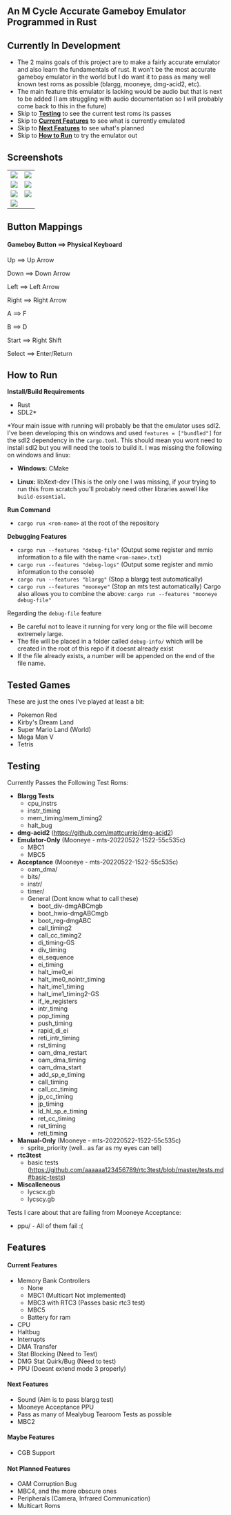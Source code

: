 ## **An M Cycle Accurate Gameboy Emulator Programmed in Rust**

## Currently In Development
 - The 2 mains goals of this project are to make a fairly accurate emulator and also learn the fundamentals of rust. It won't be the most accurate gameboy emulator in the world but I do want it to pass as many well known test roms as possible (blargg, mooneye, dmg-acid2, etc).
 - The main feature this emulator is lacking would be audio but that is next to be added (I am struggling with audio documentation so I will probably come back to this in the future)
 - Skip to [**Testing**](#testing) to see the current test roms its passes
 - Skip to [**Current Features**](#current-features) to see what is currently emulated
 - Skip to [**Next Features**](#next-features) to see what's planned
 - Skip to [**How to Run**](#how-to-run) to try the emulator out

## **Screenshots**

|||
| ------------- | ------------- |
| ![](./screenshots/pokemon-red-screen.jpg)  | ![](./screenshots/pokemon-silver-screen.jpg)  |
| ![](./screenshots/kirby.jpg)  | ![](./screenshots/kirby1.jpg)  |
| ![](./screenshots/megamanv.jpg) | ![](./screenshots/mario.jpg) | 
| ![](./screenshots/dmg-acid2.jpg) | |

## **Button Mappings**
#### **Gameboy Button ==> Physical Keyboard**

Up ==> Up Arrow

Down ==> Down Arrow

Left ==> Left Arrow

Right ==> Right Arrow

A ==> F

B ==> D

Start ==> Right Shift

Select ==> Enter/Return

## **How to Run**

**Install/Build Requirements**
 - Rust
 - SDL2*

*Your main issue with running will probably be that the emulator uses sdl2. I've been developing this on windows and used `features = ["bundled"]` for the sdl2 dependency in the `cargo.toml`. This should mean you wont need to install sdl2 but you will need the tools to build it. I was missing the following on windows and linux:

* **Windows:** CMake

* **Linux:** libXext-dev (This is the only one I was missing, if your trying to run this from scratch you'll probably need other libraries aswell like `build-essential`.

**Run Command**
 - `cargo run <rom-name>` at the root of the repository

**Debugging Features**
 - `cargo run --features "debug-file"` (Output some register and mmio information to a file with the name `<rom-name>.txt`)
 - `cargo run --features "debug-logs"` (Output some register and mmio information to the console)
 - `cargo run --features "blargg"` (Stop a blargg test automatically)
 - `cargo run --features "mooneye"` (Stop an mts test automatically)
Cargo also allows you to combine the above: `cargo run --features "mooneye debug-file"`

Regarding the `debug-file` feature
 - Be careful not to leave it running for very long or the file will become extremely large.
 - The file will be placed in a folder called `debug-info/` which will be created in the root of this repo if it doesnt already exist
 - If the file already exists, a number will be appended on the end of the file name.

## **Tested Games**
These are just the ones I've played at least a bit:
 - Pokemon Red
 - Kirby's Dream Land
 - Super Mario Land (World)
 - Mega Man V
 - Tetris

## **Testing**
Currently Passes the Following Test Roms:
 - **Blargg Tests**
   - cpu_instrs
   - instr_timing
   - mem_timing/mem_timing2
   - halt_bug
 - **dmg-acid2** (https://github.com/mattcurrie/dmg-acid2)
 - **Emulator-Only** (Mooneye - mts-20220522-1522-55c535c)
    - MBC1
    - MBC5
 - **Acceptance** (Mooneye - mts-20220522-1522-55c535c)
    - oam_dma/
    - bits/
    - instr/
    - timer/
    - General (Dont know what to call these)
         - boot_div-dmgABCmgb
         - boot_hwio-dmgABCmgb
         - boot_reg-dmgABC
         - call_timing2
         - call_cc_timing2
         - di_timing-GS
         - div_timing
         - ei_sequence
         - ei_timing
         - halt_ime0_ei
         - halt_ime0_nointr_timing
         - halt_ime1_timing
         - halt_ime1_timing2-GS
         - if_ie_registers
         - intr_timing
         - pop_timing
         - push_timing
         - rapid_di_ei
         - reti_intr_timing
         - rst_timing
         - oam_dma_restart
         - oam_dma_timing
         - oam_dma_start
         - add_sp_e_timing
         - call_timing
         - call_cc_timing
         - jp_cc_timing
         - jp_timing
         - ld_hl_sp_e_timing
         - ret_cc_timing
         - ret_timing
         - reti_timing
 - **Manual-Only** (Mooneye - mts-20220522-1522-55c535c)
    - sprite_priority (well.. as far as my eyes can tell)
 - **rtc3test**
    - basic tests (https://github.com/aaaaaa123456789/rtc3test/blob/master/tests.md#basic-tests)
 - **Miscalleneous**
    - lycscx.gb
    - lycscy.gb

Tests I care about that are failing from Mooneye Acceptance:
 - ppu/ - All of them fail :(

## **Features**

#### **Current Features**
 - Memory Bank Controllers
   - None
   - MBC1 (Multicart Not implemented)
   - MBC3 with RTC3 (Passes basic rtc3 test)
   - MBC5
   - Battery for ram
 - CPU
 - Haltbug
 - Interrupts
 - DMA Transfer
 - Stat Blocking (Need to Test)
 - DMG Stat Quirk/Bug (Need to test)
 - PPU (Doesnt extend mode 3 properly)

#### **Next Features**
 - Sound (Aim is to pass blargg test)
 - Mooneye Acceptance PPU
 - Pass as many of Mealybug Tearoom Tests as possible
 - MBC2

#### **Maybe Features**
 - CGB Support

#### **Not Planned Features**
 - OAM Corruption Bug
 - MBC4, and the more obscure ones
 - Peripherals (Camera, Infrared Communication)
 - Multicart Roms